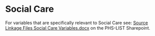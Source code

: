 # Social Care

For variables that are specifically relevant to Social Care see: [Source Linkage Files Social Care Variables.docx](https://scottish.sharepoint.com/:w:/r/sites/PHS-LIST/LearningandDevelopment/Source%20Linkage%20Files%20Social%20Care%20Variables.docx?d=wc5a98ccc3dd04cc99ba9af1e05acf9cf&csf=1&web=1&e=P88Sji) on the PHS-LIST Sharepoint.
